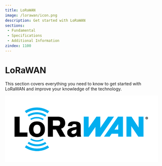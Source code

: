 ```yaml
---
title: LoRaWAN 
image: /lorawan/icon.png
description: Get started with LoRaWAN
sections:
 - Fundamental
 - Specifications
 - Additional Information
zindex: 1100
---
```


# LoRaWAN

This section covers everything you need to know to get started with LoRaWAN and improve your knowledge of the technology.

   ![LoRaWAN icon](icon.png)
